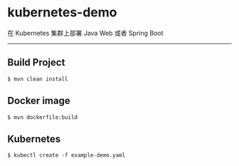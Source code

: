 # kubernetes-demo
在 Kubernetes 集群上部署 Java Web 或者 Spring Boot

----

## Build Project

```
$ mvn clean install
```

## Docker image

```
$ mvn dockerfile:build
```

## Kubernetes

```
$ kubectl create -f example-demo.yaml
```